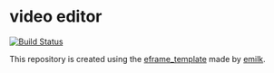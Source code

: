 # video editor

[![Build Status](https://github.com/OreQr/video-editor/workflows/CI/badge.svg)](https://github.com/OreQr/video-editor/actions?workflow=CI)

This repository is created using the [eframe_template](https://github.com/emilk/eframe_template) made by [emilk](https://github.com/emilk).

